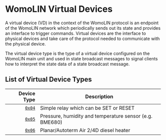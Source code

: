 # WomoLIN Virtual Devices

A virtual device (VD) in the context of the WomoLIN protocol is an endpoint of the WomoLIN network which periodically sends out its state and provides an interface to trigger commands.
Virtual devices are the interface to physical devices and take care of the protocol needed to communicate with the physical device.

The virtual device type is the type of a virtual device configured on the WomoLIN main unit and used in state broadcast messages to signal clients how to interpret the state data of a state broadcast message.

## List of Virtual Device Types

|                      Device Type | Description                                             |
| -------------------------------: | ------------------------------------------------------- |
| [`0x04`](0x04-bistable-relay.md) | Simple relay which can be SET or RESET                  |
|     [`0x05`](0x05-gas-sensor.md) | Pressure, humidity and temperature sensor (e.g. BME680) |
|  [`0x06`](0x06-planar-heater.md) | Planar/Autoterm Air 2/4D diesel heater                  |
